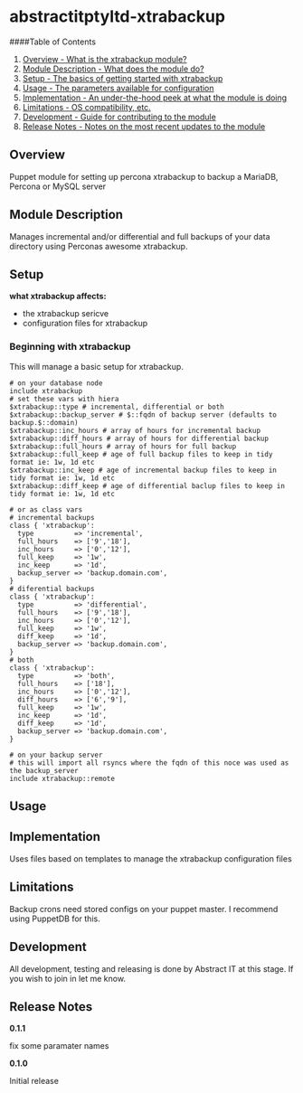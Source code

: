 abstractitptyltd-xtrabackup
====

####Table of Contents

1. [Overview - What is the xtrabackup module?](#overview)
2. [Module Description - What does the module do?](#module-description)
3. [Setup - The basics of getting started with xtrabackup](#setup)
4. [Usage - The parameters available for configuration](#usage)
5. [Implementation - An under-the-hood peek at what the module is doing](#implementation)
6. [Limitations - OS compatibility, etc.](#limitations)
7. [Development - Guide for contributing to the module](#development)
8. [Release Notes - Notes on the most recent updates to the module](#release-notes)

Overview
--------

Puppet module for setting up percona xtrabackup to backup a MariaDB, Percona or MySQL server

Module Description
------------------

Manages incremental and/or differential and full backups of your data directory using Perconas awesome xtrabackup.


Setup
-----

**what xtrabackup affects:**

* the xtrabackup sericve
* configuration files for xtrabackup

### Beginning with xtrabackup

This will manage a basic setup for xtrabackup.

    # on your database node
    include xtrabackup
    # set these vars with hiera
    $xtrabackup::type # incremental, differential or both
    $xtrabackup::backup_server # $::fqdn of backup server (defaults to backup.$::domain)
    $xtrabackup::inc_hours # array of hours for incremental backup
    $xtrabackup::diff_hours # array of hours for differential backup
    $xtrabackup::full_hours # array of hours for full backup
    $xtrabackup::full_keep # age of full backup files to keep in tidy format ie: 1w, 1d etc
    $xtrabackup::inc_keep # age of incremental backup files to keep in tidy format ie: 1w, 1d etc
    $xtrabackup::diff_keep # age of differential baclup files to keep in tidy format ie: 1w, 1d etc

    # or as class vars
    # incremental backups
    class { 'xtrabackup':
      type          => 'incremental',
      full_hours    => ['9','18'],
      inc_hours     => ['0','12'],
      full_keep     => '1w',
      inc_keep      => '1d',
      backup_server => 'backup.domain.com',
    }
    # diferential backups
    class { 'xtrabackup':
      type          => 'differential',
      full_hours    => ['9','18'],
      inc_hours     => ['0','12'],
      full_keep     => '1w',
      diff_keep     => '1d',
      backup_server => 'backup.domain.com',
    }
    # both
    class { 'xtrabackup':
      type          => 'both',
      full_hours    => ['18'],
      inc_hours     => ['0','12'],
      diff_hours    => ['6','9'],
      full_keep     => '1w',
      inc_keep      => '1d',
      diff_keep     => '1d',
      backup_server => 'backup.domain.com',
    }

    # on your backup server
    # this will import all rsyncs where the fqdn of this noce was used as the backup_server
    include xtrabackup::remote

Usage
-----


Implementation
--------------

Uses files based on templates to manage the xtrabackup configuration files

Limitations
------------

Backup crons need stored configs on your puppet master. I recommend using PuppetDB for this.

Development
-----------

All development, testing and releasing is done by Abstract IT at this stage.
If you wish to join in let me know.

Release Notes
-------------

**0.1.1**

fix some paramater names

**0.1.0**

Initial release
